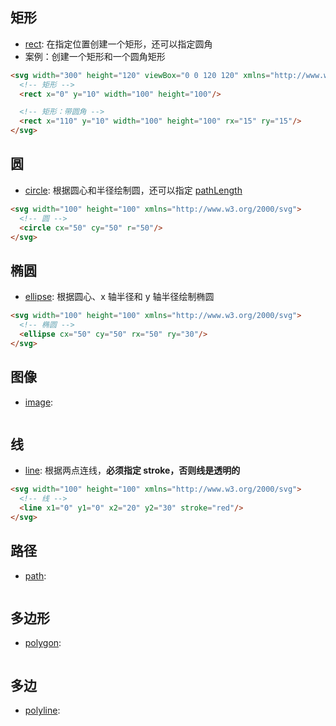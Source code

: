 ## 矩形

+ [rect](https://developer.mozilla.org/en-US/docs/Web/SVG/Element/rect): 在指定位置创建一个矩形，还可以指定圆角
+ 案例：创建一个矩形和一个圆角矩形
```html
<svg width="300" height="120" viewBox="0 0 120 120" xmlns="http://www.w3.org/2000/svg">
  <!-- 矩形 -->
  <rect x="0" y="10" width="100" height="100"/>

  <!-- 矩形：带圆角 -->
  <rect x="110" y="10" width="100" height="100" rx="15" ry="15"/>
</svg>
```



## 圆

+ [circle](https://developer.mozilla.org/en-US/docs/Web/SVG/Element/circle): 根据圆心和半径绘制圆，还可以指定 [pathLength]()
```html
<svg width="100" height="100" xmlns="http://www.w3.org/2000/svg">
  <!-- 圆 -->
  <circle cx="50" cy="50" r="50"/>
</svg>
```


## 椭圆

+ [ellipse](https://developer.mozilla.org/en-US/docs/Web/SVG/Element/ellipse): 根据圆心、x 轴半径和 y 轴半径绘制椭圆
```html
<svg width="100" height="100" xmlns="http://www.w3.org/2000/svg">
  <!-- 椭圆 -->
  <ellipse cx="50" cy="50" rx="50" ry="30"/>
</svg>
```


## 图像

+ [image](https://developer.mozilla.org/en-US/docs/Web/SVG/Element/image): 
```html

```


## 线

+ [line](https://developer.mozilla.org/en-US/docs/Web/SVG/Element/line): 根据两点连线，**必须指定 stroke，否则线是透明的**
```html
<svg width="100" height="100" xmlns="http://www.w3.org/2000/svg">
  <!-- 线 -->
  <line x1="0" y1="0" x2="20" y2="30" stroke="red"/>
</svg>
```


## 路径

+ [path](https://developer.mozilla.org/en-US/docs/Web/SVG/Element/path): 
```html

```



## 多边形

+ [polygon](https://developer.mozilla.org/en-US/docs/Web/SVG/Element/polygon): 
```html

```



## 多边

+ [polyline](https://developer.mozilla.org/en-US/docs/Web/SVG/Element/polyline): 
```html

```
